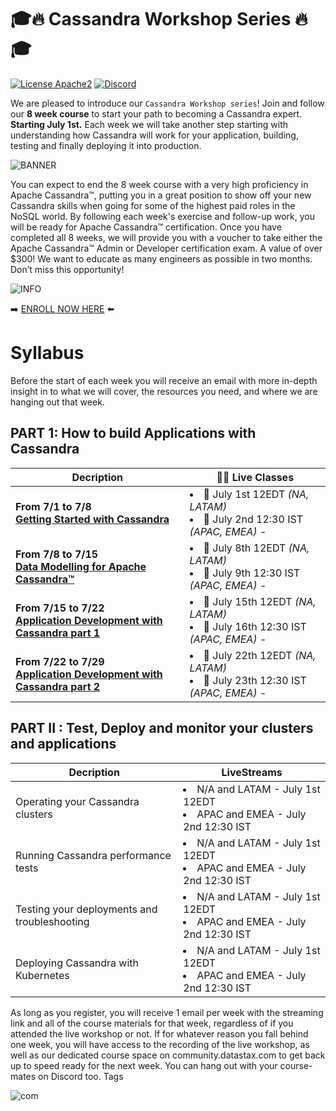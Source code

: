 # 🎓🔥 Cassandra Workshop Series 🔥🎓

[![License Apache2](https://img.shields.io/hexpm/l/plug.svg)](http://www.apache.org/licenses/LICENSE-2.0)
[![Discord](https://img.shields.io/discord/685554030159593522)](https://discord.com/widget?id=685554030159593522&theme=dark)

We are pleased to introduce our `Cassandra Workshop series`! Join and follow our **8 week course** to start your path to becoming a Cassandra expert. **Starting July 1st.** Each week we will take another step starting with understanding how Cassandra will work for your application, building, testing and finally deploying it into production.

![BANNER](https://img.evbuc.com/https%3A%2F%2Fcdn.evbuc.com%2Fimages%2F104032164%2F312276190164%2F1%2Foriginal.20200619-083832?w=1080&auto=format%2Ccompress&q=75&sharp=10&rect=0%2C0%2C2160%2C1080&s=280bc415dcd91bae37c8e3729447c6fb)

You can expect to end the 8 week course with a very high proficiency in Apache Cassandra™, putting you in a great position to show off your new Cassandra skills when going for some of the highest paid roles in the NoSQL world. By following each week's exercise and follow-up work, you will be ready for Apache Cassandra™ certification. Once you have completed all 8 weeks, we will provide you with a voucher to take either the Apache Cassandra™ Admin or Developer certification exam. A value of over $300! We want to educate as many engineers as possible in two months. Don’t miss this opportunity!

![INFO](https://img.evbuc.com/https%3A%2F%2Fcdn.evbuc.com%2Fimages%2F104059058%2F312276190164%2F1%2Foriginal.20200619-150816?h=2000&w=720&auto=format%2Ccompress&q=75&sharp=10&s=dbaf38edb1e9e83a43331dcda10eee06)

➡️ [ENROLL NOW HERE](https://www.eventbrite.com/e/cassandra-workshop-series-your-path-to-becoming-a-cassandra-expert-tickets-110114461318) ⬅️



# Syllabus

Before the start of each week you will receive an email with more in-depth insight in to what we will cover, the resources you need, and where we are hanging out that week.

## PART 1: How to build Applications with Cassandra

| Decription | 👨‍🏫 Live Classes |
|---|---|
| **From 7/1 to 7/8**<br/>**[Getting Started with Cassandra](./week1-getting-started-with-cassandra)**| <li>📅 July 1st 12EDT *(NA, LATAM)*<li> 📅 July 2nd 12:30 IST *(APAC, EMEA)* -|
| **From 7/8 to 7/15**<br/>**[Data Modelling for Apache Cassandra™](./week1-getting-started-with-cassandra)**| <li>📅 July 8th 12EDT *(NA, LATAM)*<li> 📅 July 9th 12:30 IST *(APAC, EMEA)* -|
| **From 7/15 to 7/22**<br/>**[Application Development with Cassandra part 1](./week1-getting-started-with-cassandra)**|<li>📅 July 15th 12EDT *(NA, LATAM)*<li> 📅 July 16th 12:30 IST *(APAC, EMEA)* -|
| **From 7/22 to 7/29**<br/>**[Application Development with Cassandra part 2](./week1-getting-started-with-cassandra)**|<li>📅 July 22th 12EDT *(NA, LATAM)*<li> 📅 July 23th 12:30 IST *(APAC, EMEA)* -|

## PART II : Test, Deploy and monitor your clusters and applications

| Decription | LiveStreams |
|---|---|
|Operating your Cassandra clusters| <li>N/A and LATAM - July 1st 12EDT<li>APAC and EMEA - July 2nd 12:30 IST |
|Running Cassandra performance tests| <li>N/A and LATAM - July 1st 12EDT<li>APAC and EMEA - July 2nd 12:30 IST |
|Testing your deployments and troubleshooting| <li>N/A and LATAM - July 1st 12EDT<li>APAC and EMEA - July 2nd 12:30 IST |
|Deploying Cassandra with Kubernetes| <li>N/A and LATAM - July 1st 12EDT<li>APAC and EMEA - July 2nd 12:30 IST |

As long as you register, you will receive 1 email per week with the streaming link and all of the course materials for that week, regardless of if you attended the live workshop or not. If for whatever reason you fall behind one week, you will have access to the recording of the live workshop, as well as our dedicated course space on community.datastax.com to get back up to speed ready for the next week. You can hang out with your course-mates on Discord too.
Tags

![com](https://img.evbuc.com/https%3A%2F%2Fcdn.evbuc.com%2Fimages%2F104057250%2F312276190164%2F1%2Foriginal.20200619-144936?h=2000&w=720&auto=format%2Ccompress&q=75&sharp=10&s=f84ee0bb96e9b32caa7527e0f58cde30)


